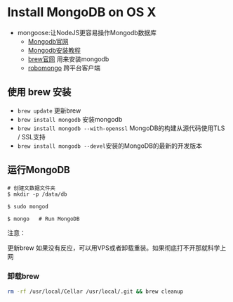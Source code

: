 
# Install MongoDB on OS X

- mongoose:让NodeJS更容易操作Mongodb数据库 
    + [Mongodb官网](http://mongoosejs.com/) 
    + [Mongodb安装教程](http://docs.mongodb.org/manual/tutorial/install-mongodb-on-os-x/) 
    + [brew官网](http://brew.sh/index_zh-cn.html) 用来安装mongodb
    + [robomongo](http://www.robomongo.org/) 跨平台客户端

## 使用 brew 安装

 -  `brew update` 更新brew
 -  `brew install mongodb` 安装mongodb
 -  `brew install mongodb --with-openssl` MongoDB的构建从源代码使用TLS / SSL支持  
 -  `brew install mongodb --devel`安装的MongoDB的最新的开发版本


## 运行MongoDB

```
# 创建文数据文件夹
$ mkdir -p /data/db

$ sudo mongod

$ mongo   # Run MongoDB
```

注意：  

更新brew 如果没有反应，可以用VPS或者卸载重装。如果彻底打不开那就科学上网

### 卸载brew

```bash
rm -rf /usr/local/Cellar /usr/local/.git && brew cleanup
```
